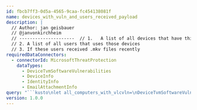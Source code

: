 ```yaml
---
id: fbcb7ff3-0d5a-4565-9caa-fc454138081f
name: devices_with_vuln_and_users_received_payload
description: |
  // Author: jan geisbauer
  // @janvonkirchheim
  // ---------------------  // 1.	A list of all devices that have this vulnerability
  // 2.	A list of all users that uses those devices
  // 3.	If these users received .mkv files recently
requiredDataConnectors:
  - connectorId: MicrosoftThreatProtection
    dataTypes:
      - DeviceTvmSoftwareVulnerabilities
      - DeviceInfo
      - IdentityInfo
      - EmailAttachmentInfo
query: "```kusto\nlet all_computers_with_vlcvln=\nDeviceTvmSoftwareVulnerabilities \n| where SoftwareName contains \"vlc\" \n| summarize makelist(DeviceName, 200);\nlet all_affected_users=\nDeviceInfo\n| where DeviceName in (all_computers_with_vlcvln)\n| mvexpand todynamic(LoggedOnUsers)\n| extend ParsedFields = parsejson(LoggedOnUsers)\n| project UserName = ParsedFields.UserName\n| summarize makelist(tolower(UserName), 200);\nlet all_email_addresses_aff_users=\nIdentityInfo\n| where tolower(AccountName) in (all_affected_users)\n| summarize makelist(tolower(MailAddress), 200);\nEmailAttachmentInfo\n| where FileName contains \".mkv\"\n| where tolower(RecipientEmailAddress) in (all_email_addresses_aff_users)\n```"
version: 1.0.0
---
```


